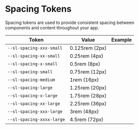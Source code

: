 # Spacing Tokens

Spacing tokens are used to provide consistent spacing between components and content throughout your app.

| Token                     | Value          | Example                                                                                                             |
| ------------------------- | -------------- | ------------------------------------------------------------------------------------------------------------------- |
| `--sl-spacing-xxx-small`  | 0.125rem (2px) | <div class="spacing-demo" style="width: var(--sl-spacing-xxx-small); height: var(--sl-spacing-xxx-small);"></div>   |
| `--sl-spacing-xx-small`   | 0.25rem (4px)  | <div class="spacing-demo" style="width: var(--sl-spacing-xx-small); height: var(--sl-spacing-xx-small);"></div>     |
| `--sl-spacing-x-small`    | 0.5rem (8px)   | <div class="spacing-demo" style="width: var(--sl-spacing-x-small); height: var(--sl-spacing-x-small);"></div>       |
| `--sl-spacing-small`      | 0.75rem (12px) | <div class="spacing-demo" style="width: var(--sl-spacing-small); height: var(--sl-spacing-small);"></div>           |
| `--sl-spacing-medium`     | 1rem (16px)    | <div class="spacing-demo" style="width: var(--sl-spacing-medium); height: var(--sl-spacing-medium);"></div>         |
| `--sl-spacing-large`      | 1.25rem (20px) | <div class="spacing-demo" style="width: var(--sl-spacing-large); height: var(--sl-spacing-large);"></div>           |
| `--sl-spacing-x-large`    | 1.75rem (28px) | <div class="spacing-demo" style="width: var(--sl-spacing-x-large); height: var(--sl-spacing-x-large);"></div>       |
| `--sl-spacing-xx-large`   | 2.25rem (36px) | <div class="spacing-demo" style="width: var(--sl-spacing-xx-large); height: var(--sl-spacing-xx-large);"></div>     |
| `--sl-spacing-xxx-large`  | 3rem (48px)    | <div class="spacing-demo" style="width: var(--sl-spacing-xxx-large); height: var(--sl-spacing-xxx-large);"></div>   |
| `--sl-spacing-xxxx-large` | 4.5rem (72px)  | <div class="spacing-demo" style="width: var(--sl-spacing-xxxx-large); height: var(--sl-spacing-xxxx-large);"></div> |
